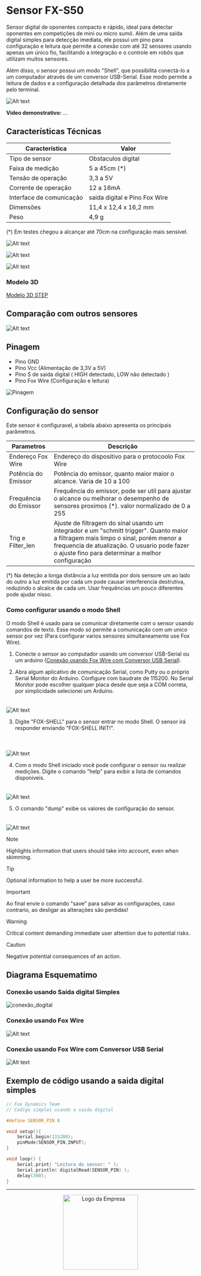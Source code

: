 # Sensor FX-S50

Sensor digital de oponentes compacto e rápido, ideal para detectar oponentes em competições de mini ou micro sumô. Além de uma saída digital simples para detecção imediata, ele possui um pino para configuração e leitura que permite a conexão com até 32 sensores usando apenas um único fio, facilitando a integração e o controle em robôs que utilizam muitos sensores.

Além disso, o sensor possui um modo "Shell", que possibilita conectá-lo a um computador através de um conversor USB-Serial. Esse modo permite a leitura de dados e a configuração detalhada dos parâmetros diretamente pelo terminal.

![Alt text](imagens/frente.png)

**Video demonstrativo:** ...  

## Características Técnicas

| Característica         | Valor                 |
|------------------------|-----------------------|
| Tipo de sensor         | Obstaculos digital     |
| Faixa de medição       | 5 a 45cm (*)  |
| Tensão de operação     | 3,3 a 5V      |
| Corrente de operação   | 12 a 16mA     |
| Interface de comunicação | saida digital e Pino Fox Wire |
| Dimensões                | 11,4 x 12,4 x 16,2 mm    |
| Peso        | 4,9 g  |

(*) Em testes chegou a alcançar até 70cm na configuração mais sensivel.  

![Alt text](imagens/vistas_resumo_borda.png)

![Alt text](imagens/vistas_resumo_cor.png)

![Alt text](imagens/foto_vistas.png)

### Modelo 3D

[Modelo 3D STEP](./SensorMini_3dmodel.step)

## Comparação com outros sensores

![Alt text](imagens/comparando.png)

## Pinagem

- Pino GND
- Pino Vcc (Alimentação de 3,3V a 5V)
- Pino S de saida digital ( HIGH detectado, LOW não detectado )
- Pino Fox Wire (Configuração e leitura)

![Pinagem](imagens/diagrama_funcional.png)

## Configuração do sensor

Este sensor é configuravel, a tabela abaixo apresenta os principais parâmetros.

| Parametros          | Descrição                 |
|---------------------|-----------------------|
| Endereço Fox Wire   | Endereço do dispositivo para o protocoolo Fox Wire     |
| Potência do Emissor | Potência do emissor, quanto maior maior o alcance. Varia de 10 a 100 |
| Frequência do Emissor | Frequência do emissor, pode ser util para ajustar o alcance ou melhorar o desempenho de sensores proximos (*). valor normalizado de 0 a 255  |
| Trig e Filter_len | Ajuste de filtragem do sinal usando um integrador e um "schmitt trigger". Quanto maior a filtragem mais limpo o sinal, porém menor a frequencia de atualização. O usuario pode fazer o ajuste fino para determinar a melhor configuração |

(*) Na deteção a longa distância a luz emitida por dois sensore um ao lado do outro a luz emitida por cada um pode causar interferencia destrutiva, reduzindo o alcalce de cada um. Usar frequências um pouco diferentes pode ajudar nisso.

### Como configurar usando o modo Shell

O modo Shell é usado para se comunicar diretamente com o sensor usando comandos de texto. Esse modo só permite a comunicação com um unico sensor por vez (Para configurar varios sensores simultaneamente use Fox Wire).

1. Conecte o sensor ao computador usando um conversor USB-Serial ou um arduino ([Conexão usando Fox Wire com Conversor USB Serial](#FxSerial)).

2. Abra algum aplicativo de comunicação Serial, como Putty ou o próprio Serial Monitor do Arduino. Configure com baudrate de 115200. No Serial Monitor pode escolher qualquer placa desde que seja a COM correta, por simplicidade selecionei um Arduino.
<br> <!-- Adiciona espaço extra -->
<img src="imagens\shell_serial_monitor_1.png" alt="Alt text" style="margin-top: 20px;">
<br>  

3. Digite "FOX-SHELL" para o sensor entrar no modo Shell. O sensor irá responder enviando "FOX-SHELL INIT!".  
<br> <!-- Adiciona espaço extra -->
<img src="imagens\shell_serial_monitor_2.png" alt="Alt text" style="margin-top: 20px;">
<br>  

4. Com o modo Shell iniciado você pode configurar o sensor ou realizar medições. Digite o comando "help" para exibir a lista de comandos disponiveis.
<br> <!-- Adiciona espaço extra -->
<img src="imagens\shell_serial_monitor_3.png" alt="Alt text" style="margin-top: 20px;">
<br>  

5. O comando "dump" exibe os valores de configuração do sensor.
<br> <!-- Adiciona espaço extra -->
<img src="imagens\shell_serial_monitor_4.png" alt="Alt text" style="margin-top: 20px;">
<br>  

> [!NOTE]  
> Highlights information that users should take into account, even when skimming.

> [!TIP]
> Optional information to help a user be more successful.

> [!IMPORTANT]  
> Ao final envie o comando "save" para salvar as configurações, caso contrario, ao desligar as alterações são perdidas!

> [!WARNING]  
> Critical content demanding immediate user attention due to potential risks.

> [!CAUTION]
> Negative potential consequences of an action.

## Diagrama Esquematimo

### Conexão usando Saida digital Simples

![conexão_dogital](imagens/sch_digital.png)

### Conexão usando Fox Wire

![Alt text](imagens/sch_fox_wire.png)

<h3 id="FxSerial">Conexão usando Fox Wire com Conversor USB Serial</h3>

![Alt text](imagens/fx_serial.png)

## Exemplo de código usando a saida digital simples

```c++
// Fox Dynamics Team
// Codigo simples usando a saida digital

#define SENSOR_PIN 8

void setup(){
    Serial.begin(115200);
    pinMode(SENSOR_PIN,INPUT);
}

void loop() {
    Serial.print( "Leitura do sensor: " );
    Serial.println( digitalRead(SENSOR_PIN) );
    delay(300);
}
```

---

<p align="center">
  <img src="../LogoFox.png" alt="Logo da Empresa" width="200px">
</p>

<!--- [Alt text](LogoFox.png) -->